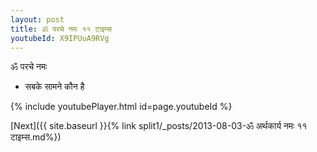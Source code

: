 ```yaml
---
layout: post
title: ॐ परचे नमः ११ टाइम्स
youtubeId: X9IPUuA9RVg
---
```

 
 
 ॐ परचे नमः  
 
 -  सबके सामने कौन है 
 
  
 
  
 
 
 
 
 
 


{% include youtubePlayer.html id=page.youtubeId %}
 
[Next]({{ site.baseurl }}{% link  split1/_posts/2013-08-03-ॐ अर्थकार्य नमः ११ टाइम्स.md%})
 
